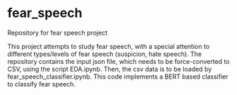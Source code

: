 # fear_speech
Repository for fear speech project

This project attempts to study fear speech, with a special attention to different types/levels of fear speech (suspicion, hate speech). The repository contains the input json file, which needs to be force-converted to CSV, using the script EDA.ipynb. Then, the csv data is to be loaded by fear_speech_classifier.ipynb. This code implements a BERT based classifier to classify fear speech.
